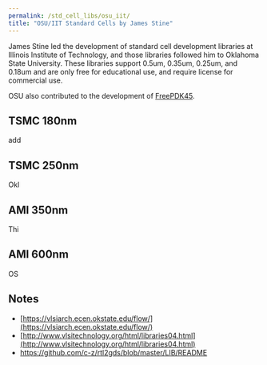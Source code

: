 ```yaml
---
permalink: /std_cell_libs/osu_iit/
title: "OSU/IIT Standard Cells by James Stine"
---
```


James Stine led the development of standard cell development libraries at Illinois Institute of Technology, and those libraries followed him to Oklahoma State University.  These libraries support 0.5um, 0.35um, 0.25um, and 0.18um and are only free for educational use, and require license for commercial use.

OSU also contributed to the development of [FreePDK45](../freePDK).

## TSMC 180nm

add

## TSMC 250nm

Okl

## AMI 350nm

Thi

## AMI 600nm

OS

## Notes

- [https://vlsiarch.ecen.okstate.edu/flow/](https://vlsiarch.ecen.okstate.edu/flow/)
- [http://www.vlsitechnology.org/html/libraries04.html](http://www.vlsitechnology.org/html/libraries04.html)
- https://github.com/c-z/rtl2gds/blob/master/LIB/README
